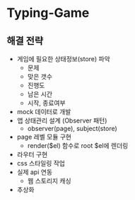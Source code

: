 # Typing-Game

## 해결 전략

- 게임에 필요한 상태정보(store) 파악
  - 문제
  - 맞은 갯수
  - 진행도
  - 남은 시간
  - 시작, 종료여부
- mock 데이터로 개발
- 앱 상태관리 설계 (Observer 패턴)
  - observer(page), subject(store)
- page 레벨 모듈 구현
  - render($el) 함수로 root $el에 렌더링
- 라우터 구현
- css 스타일링 작업
- 실제 api 연동
  - 웹 스토리지 캐싱
- 추상화
